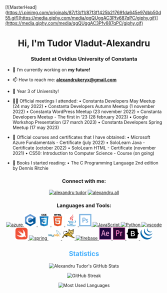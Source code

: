[![MasterHead](https://i.pinimg.com/originals/87/f3/f1/87f3f1425b217691da645e97dbb50d55.gif](https://media.giphy.com/media/qgQUggAC3Pfv687qPC/giphy.gif)](https://media.giphy.com/media/qgQUggAC3Pfv687qPC/giphy.gif)
<h1 align="center">Hi, I'm Tudor Vladut-Alexandru</h1>
<h3 align="center">Student at Ovidius University of Constanta</h3>

<p align="left">  </p>

- 🔭 I’m currently working on **my future!**

- 📫 How to reach me: **alexandrukeryx@gmail.com**

- 🔭 Year 3 of University!

- 👨‍💻 Official meetings I attended: 
        • Constanta Developers May Meetup (24 may 2022)
        • Constanta Developers Autumn Meetup (1 november 2022)
        • Constanta WordPress Meetup (23 november 2022)
        • Constanta Developers Meetup - The first in ‘23 (28 february 2023)
        • Google Workshop Presentation (27 march 2023)
        • Constanta Developers Spring Meetup (17 may 2023)
- 🧾 Official courses and certificates that I have obtained:
        • Microsoft Azure Fundamentals - Certificate (july 2022)
        • SoloLearn Java - Certificate (october 2022)
        • SoloLearn HTML - Certificate (november 2021)
        • CS50: Introduction to Computer Science - Course (on going)
- 🧾 Books I started reading:
        • The C Programming Language 2nd edition by Dennis Ritchie
<h3 align="center">Connect with me:</h3>
<p align="center">
<a href="https://linkedin.com/in/alexandru-tudor-a732a1250/" target="blank"><img align="center" src="https://raw.githubusercontent.com/rahuldkjain/github-profile-readme-generator/master/src/images/icons/Social/linked-in-alt.svg" alt="alexandru tudor" height="30" width="40" /></a>
<a href="https://instagram.com/alexandru.all" target="blank"><img align="center" src="https://raw.githubusercontent.com/rahuldkjain/github-profile-readme-generator/master/src/images/icons/Social/instagram.svg" alt="alexandru.all" height="30" width="40" /></a>
</p>

<h3 align="center">Languages and Tools:</h3>
<p align="center"> 
        <a href="https://azure.microsoft.com/en-in/" target="_blank" rel="noreferrer"> 
                <img src="https://www.vectorlogo.zone/logos/microsoft_azure/microsoft_azure-icon.svg" alt="azure" width="40" height="40"/> 
        </a> 
        <a href="https://www.cprogramming.com/" target="_blank" rel="noreferrer"> 
                <img src="https://raw.githubusercontent.com/devicons/devicon/master/icons/c/c-original.svg" alt="c" width="40" height="40"/> 
        </a> 
        <a href="https://www.w3schools.com/css/" target="_blank" rel="noreferrer"> 
                <img src="https://raw.githubusercontent.com/devicons/devicon/master/icons/css3/css3-original-wordmark.svg" alt="css3" width="40" height="40"/> 
        </a> 
        <a href="https://www.w3.org/html/" target="_blank" rel="noreferrer"> 
                <img src="https://raw.githubusercontent.com/devicons/devicon/master/icons/html5/html5-original-wordmark.svg" alt="html5" width="40" height="40"/> 
        </a> 
        <a href="https://www.java.com" target="_blank" rel="noreferrer"> 
                <img src="https://raw.githubusercontent.com/devicons/devicon/master/icons/java/java-original.svg" alt="java" width="40" height="40"/> 
        </a> 
        <a href="https://www.photoshop.com/en" target="_blank" rel="noreferrer"> 
                <img src="https://raw.githubusercontent.com/devicons/devicon/master/icons/photoshop/photoshop-line.svg" alt="photoshop" width="40" height="40"/> 
        </a> 
        <a href="https://developer.mozilla.org/en-US/docs/Web/JavaScript" target="_blank" rel="noreferrer">
                <img  alt="JavaScript" src="https://cdn.jsdelivr.net/gh/devicons/devicon/icons/javascript/javascript-plain.svg" width="40" height="40"/>
        </a>
        <a href="https://www.python.org/" target="_blank" rel="noreferrer">
                <img  alt="Python" src="https://cdn.jsdelivr.net/gh/devicons/devicon/icons/python/python-original.svg" width="40" height="40"/>
        </a>
        <a href="https://code.visualstudio.com/" target="_blank" rel="noreferrer">
              <img  alt="vscode" width="40" height="40" src="https://cdn.jsdelivr.net/gh/devicons/devicon/icons/vscode/vscode-original.svg"/>
        </a>
        <a href="https://developer.apple.com/swift/" target="_blank" rel="noreferrer"> 
    <img src="https://raw.githubusercontent.com/devicons/devicon/master/icons/swift/swift-original.svg" alt="swift" width="40" height="40"/> 
</a>
<a href="https://spring.io/projects/spring-framework" target="_blank" rel="noreferrer"> 
    <img src="https://www.vectorlogo.zone/logos/springio/springio-icon.svg" alt="spring" width="40" height="40"/> 
</a>
<a href="https://www.mysql.com/" target="_blank" rel="noreferrer"> 
    <img src="https://raw.githubusercontent.com/devicons/devicon/master/icons/mysql/mysql-original-wordmark.svg" alt="mysql" width="40" height="40"/> 
</a>
<a href="http://tomcat.apache.org/" target="_blank" rel="noreferrer"> 
    <img src="https://raw.githubusercontent.com/devicons/devicon/master/icons/tomcat/tomcat-original.svg" alt="tomcat" width="40" height="40"/> 
</a>
<a href="https://firebase.google.com/" target="_blank" rel="noreferrer"> 
    <img src="https://www.vectorlogo.zone/logos/firebase/firebase-icon.svg" alt="firebase" width="40" height="40"/> 
</a>
<a href="https://www.adobe.com/products/aftereffects.html" target="_blank" rel="noreferrer"> 
    <img src="https://raw.githubusercontent.com/devicons/devicon/master/icons/aftereffects/aftereffects-original.svg" alt="aftereffects" width="40" height="40"/> 
</a>
<a href="https://www.adobe.com/products/premiere.html" target="_blank" rel="noreferrer"> 
    <img src="https://raw.githubusercontent.com/devicons/devicon/master/icons/premierepro/premierepro-original.svg" alt="premierepro" width="40" height="40"/> 
</a>
<a href="https://getbootstrap.com/" target="_blank" rel="noreferrer"> 
    <img src="https://raw.githubusercontent.com/devicons/devicon/master/icons/bootstrap/bootstrap-plain.svg" alt="bootstrap" width="40" height="40"/> 
</a>
<a href="https://jquery.com/" target="_blank" rel="noreferrer"> 
    <img src="https://raw.githubusercontent.com/devicons/devicon/master/icons/jquery/jquery-original.svg" alt="jquery" width="40" height="40"/> 
</a>


</p>

<h2 style="color: #44AEFB" align="center">Statistics</h2>

<div class="stats" align="center">

![Alexandru Tudor's GitHub Stats](https://github-readme-stats-git-masterrstaa-rickstaa.vercel.app/api?username=alexandrutud&count_private=true&show_icons=true&theme=algolia&border_radius=20)

![GitHub Streak](https://streak-stats.demolab.com?user=alexandrutud&count_private=true&theme=algolia&border_radius=20)

![Most Used Languages](https://github-readme-stats-git-masterrstaa-rickstaa.vercel.app/api/top-langs/?username=alexandrutud&layout=compact&show_icons=true&theme=algolia&border_radius=20)
</div>

